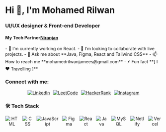 
<h1>Hi 👋, I'm Mohamed Rilwan</h1>
<h3>UI/UX designer & Front-end Developer<a href="" target="blank"></a></h3>
<h4>My Tech Partner<a href="https://github.com/niranjan20rc">Niranjan</a></h4>
- 🔭 I’m currently working on React.
- 👯 I’m looking to collaborate with live projects.
- 💬 Ask me about **Java, Figma, React and Tailwind CSS**
- 📫 How to reach me **mohamedrilwanjamees@gmail.com**
- ⚡ Fun fact **[ I ❤️ Travelling ]**

<h3 align="left">Connect with me:</h3>
<p align="center" style="display: flex; align-items:center;justify-content: center; gap: 10px; flex-wrap: wrap;">
  <!-- LinkedIn -->
  <a href="https://www.linkedin.com/in/jmohamedrilwan/" target="_blank">
    <img src="https://img.shields.io/badge/LinkedIn-Connect-blue?logo=linkedin&style=for-the-badge" alt="LinkedIn" />
  </a>

  <!-- LeetCode -->
  <a href="https://leetcode.com/u/Mohamed_Rilwan_J/" target="_blank">
    <img src="https://img.shields.io/badge/LeetCode-Visit-orange?logo=leetcode&style=for-the-badge" alt="LeetCode" />
  </a>
  <!-- HackerRank -->
  <a href="https://www.hackerrank.com/profile/mdrilwan944" target="_blank">
    <img src="https://img.shields.io/badge/HackerRank-Profile-2EC866?logo=hackerrank&style=for-the-badge" alt="HackerRank" />
  </a>

  <!-- Instagram -->
  <a href="https://www.instagram.com/_____.rillu._?igsh=MWhrN2QzZXQzc3hkNw==" target="_blank">
    <img src="https://img.shields.io/badge/Instagram-Follow-E4405F?logo=instagram&style=for-the-badge" alt="Instagram" />
  </a>

</p>
<h3> 🛠️ Tech Stack</h3>
<p align="center" style="display: flex; justify-content: center; gap: 12px;">
  <img src="https://skillicons.dev/icons?i=html&theme=light" alt="HTML" />
  <img src="https://skillicons.dev/icons?i=css&theme=light" alt="CSS" />
  <img src="https://skillicons.dev/icons?i=js&theme=light" alt="JavaScript" />
  <img src="https://skillicons.dev/icons?i=figma&theme=light" alt="Figma" />
  <img src="https://skillicons.dev/icons?i=react&theme=light" alt="React" />
  <img src="https://skillicons.dev/icons?i=java&theme=light" alt="Java" />
  <img src="https://skillicons.dev/icons?i=mysql&theme=light" alt="MySQL" />
  <img src="https://skillicons.dev/icons?i=netlify&theme=light" alt="Netlify" />
  <img src="https://skillicons.dev/icons?i=vercel&theme=light" alt="Vercel" />
</p>
